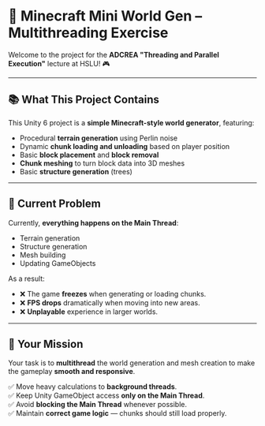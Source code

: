 # 🧵 Minecraft Mini World Gen – Multithreading Exercise

Welcome to the project for the **ADCREA "Threading and Parallel Execution"** lecture at HSLU! 🎮

---

## 📚 What This Project Contains

This Unity 6 project is a **simple Minecraft-style world generator**, featuring:

- Procedural **terrain generation** using Perlin noise
- Dynamic **chunk loading and unloading** based on player position
- Basic **block placement** and **block removal**
- **Chunk meshing** to turn block data into 3D meshes
- Basic **structure generation** (trees)

---

## 🛑 Current Problem

Currently, **everything happens on the Main Thread**:

- Terrain generation
- Structure generation
- Mesh building
- Updating GameObjects

As a result:
- ❌ The game **freezes** when generating or loading chunks.
- ❌ **FPS drops** dramatically when moving into new areas.
- ❌ **Unplayable** experience in larger worlds.

---

## 🎯 Your Mission

Your task is to **multithread** the world generation and mesh creation to make the gameplay **smooth and responsive**.

✅ Move heavy calculations to **background threads**.  
✅ Keep Unity GameObject access **only on the Main Thread**.  
✅ Avoid **blocking the Main Thread** whenever possible.  
✅ Maintain **correct game logic** — chunks should still load properly.